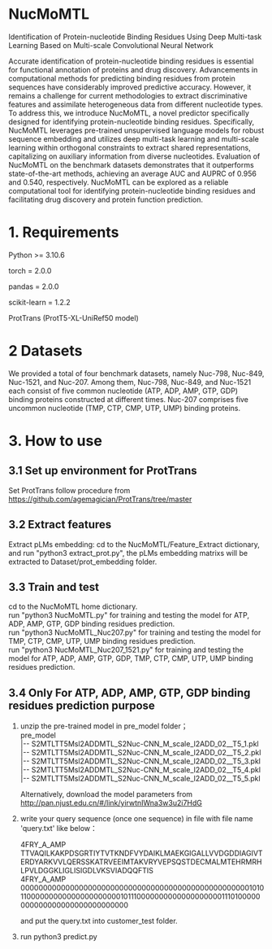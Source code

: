 # NucMoMTL
Identification of Protein-nucleotide Binding Residues Using Deep Multi-task Learning Based on Multi-scale Convolutional Neural Network

Accurate identification of protein-nucleotide binding residues is essential for functional annotation of proteins and drug discovery. Advancements in computational methods for predicting binding residues from protein sequences have considerably improved predictive accuracy. However, it remains a challenge for current methodologies to extract discriminative features and assimilate heterogeneous data from different nucleotide types. To address this, we introduce NucMoMTL, a novel predictor specifically designed for identifying protein-nucleotide binding residues. Specifically, NucMoMTL leverages pre-trained unsupervised language models for robust sequence embedding and utilizes deep multi-task learning and multi-scale learning within orthogonal constraints to extract shared representations, capitalizing on auxiliary information from diverse nucleotides. Evaluation of NucMoMTL on the benchmark datasets demonstrates that it outperforms state-of-the-art methods, achieving an average AUC and AUPRC of 0.956 and 0.540, respectively. NucMoMTL can be explored as a reliable computational tool for identifying protein-nucleotide binding residues and facilitating drug discovery and protein function prediction. 

# 1. Requirements
Python >= 3.10.6

torch = 2.0.0

pandas = 2.0.0

scikit-learn = 1.2.2

ProtTrans (ProtT5-XL-UniRef50 model)

# 2 Datasets
We provided a total of four benchmark datasets, namely Nuc-798, Nuc-849, Nuc-1521, and Nuc-207. Among them, Nuc-798, Nuc-849, and Nuc-1521 each consist of five common nucleotide (ATP, ADP, AMP, GTP, GDP) binding proteins constructed at different times. Nuc-207 comprises five uncommon nucleotide (TMP, CTP, CMP, UTP, UMP) binding proteins.

# 3. How to use
## 3.1 Set up environment for ProtTrans
Set ProtTrans follow procedure from https://github.com/agemagician/ProtTrans/tree/master
## 3.2 Extract features
Extract pLMs embedding: cd to the NucMoMTL/Feature_Extract dictionary, 
and run "python3 extract_prot.py", the pLMs embedding matrixs will be extracted to Dataset/prot_embedding folder.
## 3.3 Train and test
cd to the NucMoMTL home dictionary.  
run "python3 NucMoMTL.py" for training and testing the model for ATP, ADP, AMP, GTP, GDP binding residues prediction.  
run "python3 NucMoMTL_Nuc207.py" for training and testing the model for TMP, CTP, CMP, UTP, UMP binding residues prediction.  
run "python3 NucMoMTL_Nuc207_1521.py" for training and testing the model for ATP, ADP, AMP, GTP, GDP, TMP, CTP, CMP, UTP, UMP binding residues prediction.  

## 3.4 Only For ATP, ADP, AMP, GTP, GDP binding residues prediction purpose

1. unzip the pre-trained model in pre_model folder；  
   pre_model  
   |--   S2MTLTT5Msl2ADDMTL_S2Nuc-CNN_M_scale_l2ADD_02__T5_1.pkl  
   |--   S2MTLTT5Msl2ADDMTL_S2Nuc-CNN_M_scale_l2ADD_02__T5_2.pkl  
   |--   S2MTLTT5Msl2ADDMTL_S2Nuc-CNN_M_scale_l2ADD_02__T5_3.pkl  
   |--   S2MTLTT5Msl2ADDMTL_S2Nuc-CNN_M_scale_l2ADD_02__T5_4.pkl  
   |--   S2MTLTT5Msl2ADDMTL_S2Nuc-CNN_M_scale_l2ADD_02__T5_5.pkl


   Alternatively, download the model parameters from http://pan.njust.edu.cn/#/link/yirwtnIWna3w3u2i7HdG
   
3. write your query sequence (once one sequence) in file with file name 'query.txt' like below：
   
   4FRY_A_AMP TTVAQILKAKPDSGRTIYTVTKNDFVYDAIKLMAEKGIGALLVVDGDDIAGIVTERDYARKVVLQERSSKATRVEEIMTAKVRYVEPSQSTDECMALMTEHRMRHLPVLDGGKLIGLISIGDLVKSVIADQQFTIS  
   4FRY_A_AMP 0000000000000000000000000000000000000000000000000001010110000000000000000000001011100000000000000000001110100000000000000000000000000000

   and put the query.txt into customer_test folder.
4. run python3 predict.py
    
